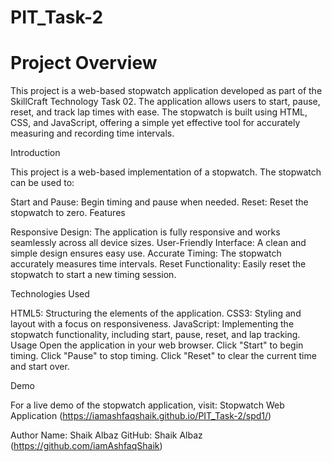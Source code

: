 # PIT_Task-2

# Project Overview
This project is a web-based stopwatch application developed as part of the SkillCraft Technology Task 02. The application allows users to start, pause, reset, and track lap times with ease. The stopwatch is built using HTML, CSS, and JavaScript, offering a simple yet effective tool for accurately measuring and recording time intervals.

Introduction

This project is a web-based implementation of a stopwatch. The stopwatch can be used to:

Start and Pause: Begin timing and pause when needed.
Reset: Reset the stopwatch to zero.
Features

Responsive Design: The application is fully responsive and works seamlessly across all device sizes.
User-Friendly Interface: A clean and simple design ensures easy use.
Accurate Timing: The stopwatch accurately measures time intervals.
Reset Functionality: Easily reset the stopwatch to start a new timing session.

Technologies Used

HTML5: Structuring the elements of the application.
CSS3: Styling and layout with a focus on responsiveness.
JavaScript: Implementing the stopwatch functionality, including start, pause, reset, and lap tracking.
Usage
Open the application in your web browser.
Click "Start" to begin timing.
Click "Pause" to stop timing.
Click "Reset" to clear the current time and start over.

Demo

For a live demo of the stopwatch application, visit: Stopwatch Web Application (https://iamashfaqshaik.github.io/PIT_Task-2/spd1/)

Author
Name: Shaik Albaz
GitHub: Shaik Albaz (https://github.com/iamAshfaqShaik)
